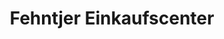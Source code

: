 ---
title: "Fehntjer Einkaufscenter"
url: /moormerland/fehntjer-einkaufscenter/
shop: Einkaufszentrum
---